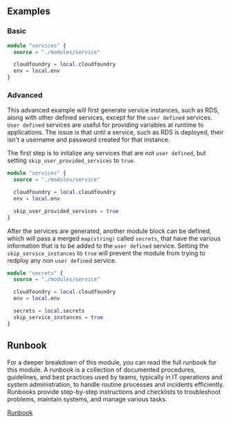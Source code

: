 ## Examples

### Basic
```terraform
module "services" {
  source = "./modules/service"

  cloudfoundry = local.cloudfoundry
  env = local.env
}
```

### Advanced

This advanced example will first generate service instances, such as RDS, along with other defined services, except for the `user defined` services. `User defined` services are useful for providing variables at runtime to applications. The issue is that until a service, such as RDS is deployed, their isn't a username and password created for that instance.

The first step is to initalize any services that are not `user defined`, but setting `skip_user_provided_services` to `true`.

```terraform
module "services" {
  source = "./modules/service"

  cloudfoundry = local.cloudfoundry
  env = local.env

  skip_user_provided_services = true
}
```

After the services are generated, another module block can be defined, which will pass a merged `map(string)` called `secrets`, that have the various information that is to be added to the `user defined` service. Setting the `skip_service_instances` to `true` will prevent the module from trying to redploy any non `user defined` service.

```terraform
module "secrets" {
  source = "./modules/service"

  cloudfoundry = local.cloudfoundry
  env = local.env

  secrets = local.secrets
  skip_service_instances = true
}
```

## Runbook

For a deeper breakdown of this module, you can read the full runbook for this module. A runbook is a collection of documented procedures, guidelines, and best practices used by teams, typically in IT operations and system administration, to handle routine processes and incidents efficiently. Runbooks provide step-by-step instructions and checklists to troubleshoot problems, maintain systems, and manage various tasks.

[Runbook](RUNBOOK.md)